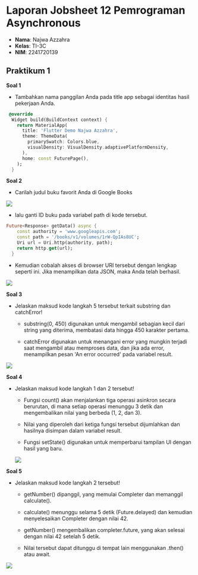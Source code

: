 # Laporan Jobsheet 12 Pemrograman Asynchronous

- **Nama**: Najwa Azzahra
- **Kelas**: TI-3C
- **NIM**: 2241720139

## Praktikum 1

**Soal 1**

- Tambahkan nama panggilan Anda pada title app sebagai identitas hasil pekerjaan Anda.

```dart
 @override
  Widget build(BuildContext context) {
    return MaterialApp(
      title: 'Flutter Demo Najwa Azzahra',
      theme: ThemeData(
        primarySwatch: Colors.blue,
        visualDensity: VisualDensity.adaptivePlatformDensity,
      ),
      home: const FuturePage(),
    );
  }
```

**Soal 2**

- Carilah judul buku favorit Anda di Google Books

<img src="img/s1.png"/>

- lalu ganti ID buku pada variabel path di kode tersebut. 

```dart
Future<Response> getData() async {
    const authority = 'www.googleapis.com';
    const path = '/books/v1/volumes/1rW-QpIAs8UC';
    Uri url = Uri.http(authority, path);
    return http.get(url);
  }
```

- Kemudian cobalah akses di browser URI tersebut dengan lengkap seperti ini. Jika menampilkan data JSON, maka Anda telah berhasil. 

<img src="img/s2.png"/>

**Soal 3**

- Jelaskan maksud kode langkah 5 tersebut terkait substring dan catchError!

    - substring(0, 450) digunakan untuk mengambil sebagian kecil dari string yang diterima, membatasi data hingga 450 karakter pertama.
    
    - catchError digunakan untuk menangani error yang mungkin terjadi saat mengambil atau memproses data, dan jika ada error, menampilkan pesan 'An error occurred' pada variabel result.

<img src="img/s3.gif"/>

**Soal 4**

- Jelaskan maksud kode langkah 1 dan 2 tersebut!

    - Fungsi count() akan menjalankan tiga operasi asinkron secara berurutan, di mana setiap operasi menunggu 3 detik dan mengembalikan nilai yang berbeda (1, 2, dan 3).

    - Nilai yang diperoleh dari ketiga fungsi tersebut dijumlahkan dan hasilnya disimpan dalam variabel result.
    
    - Fungsi setState() digunakan untuk memperbarui tampilan UI dengan hasil yang baru.

    <img src="img/s4.png"/>

**Soal 5**

- Jelaskan maksud kode langkah 2 tersebut!

    - getNumber() dipanggil, yang memulai Completer dan memanggil calculate().
    
    - calculate() menunggu selama 5 detik (Future.delayed) dan kemudian menyelesaikan Completer dengan nilai 42.

    - getNumber() mengembalikan completer.future, yang akan selesai dengan nilai 42 setelah 5 detik.

    - Nilai tersebut dapat ditunggu  di tempat lain menggunakan .then() atau await.


<img src="img/s5.gif"/>
